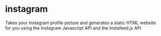 instagram
=========
Takes your Instagram profile picture and generates a static HTML website for you using the Instagram Javascript API and the Instafeed.js API
